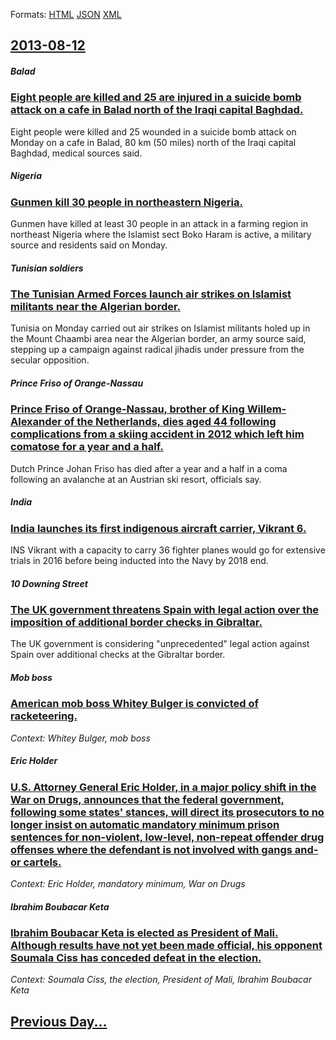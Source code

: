 
Formats: [HTML](2013/08/12/index.html)  [JSON](2013/08/12/index.json)  [XML](2013/08/12/index.xml)  

## [2013-08-12](/news/2013/08/12/index.md)

##### Balad
### [Eight people are killed and 25 are injured in a suicide bomb attack on a cafe in Balad north of the Iraqi capital Baghdad. ](/news/2013/08/12/eight-people-are-killed-and-25-are-injured-in-a-suicide-bomb-attack-on-a-cafe-in-balad-north-of-the-iraqi-capital-baghdad.md)
Eight people were killed and 25 wounded in a suicide bomb attack on Monday on a cafe in Balad, 80 km (50 miles) north of the Iraqi capital Baghdad, medical sources said.

##### Nigeria
### [Gunmen kill 30 people in northeastern Nigeria. ](/news/2013/08/12/gunmen-kill-30-people-in-northeastern-nigeria.md)
Gunmen have killed at least 30 people in an attack in a farming region in northeast Nigeria where the Islamist sect Boko Haram is active, a military source and residents said on Monday.

##### Tunisian soldiers
### [The Tunisian Armed Forces launch air strikes on Islamist militants near the Algerian border. ](/news/2013/08/12/the-tunisian-armed-forces-launch-air-strikes-on-islamist-militants-near-the-algerian-border.md)
Tunisia on Monday carried out air strikes on Islamist militants holed up in the Mount Chaambi area near the Algerian border, an army source said, stepping up a campaign against radical jihadis under pressure from the secular opposition.

##### Prince Friso of Orange-Nassau
### [Prince Friso of Orange-Nassau, brother of King Willem-Alexander of the Netherlands, dies aged 44 following complications from a skiing accident in 2012 which left him comatose for a year and a half. ](/news/2013/08/12/prince-friso-of-orange-nassau-brother-of-king-willem-alexander-of-the-netherlands-dies-aged-44-following-complications-from-a-skiing-accid.md)
Dutch Prince Johan Friso has died after a year and a half in a coma following an avalanche at an Austrian ski resort, officials say.

##### India
### [India launches its first indigenous aircraft carrier, Vikrant 6. ](/news/2013/08/12/india-launches-its-first-indigenous-aircraft-carrier-vikrant-6.md)
INS Vikrant with a capacity to carry 36 fighter planes would go for extensive trials in 2016 before being inducted into the Navy by 2018 end.

##### 10 Downing Street
### [The UK government threatens Spain with legal action over the imposition of additional border checks in Gibraltar. ](/news/2013/08/12/the-uk-government-threatens-spain-with-legal-action-over-the-imposition-of-additional-border-checks-in-gibraltar.md)
The UK government is considering &quot;unprecedented&quot; legal action against Spain over additional checks at the Gibraltar border.

##### Mob boss
### [American mob boss Whitey Bulger is convicted of racketeering. ](/news/2013/08/12/american-mob-boss-whitey-bulger-is-convicted-of-racketeering.md)
_Context: Whitey Bulger, mob boss_

##### Eric Holder
### [U.S. Attorney General Eric Holder, in a major policy shift in the War on Drugs, announces that the federal government, following some states' stances, will direct its prosecutors to no longer insist on automatic mandatory minimum prison sentences for non-violent, low-level, non-repeat offender drug offenses where the defendant is not involved with gangs and-or cartels. ](/news/2013/08/12/u-s-attorney-general-eric-holder-in-a-major-policy-shift-in-the-war-on-drugs-announces-that-the-federal-government-following-some-states.md)
_Context: Eric Holder, mandatory minimum, War on Drugs_

##### Ibrahim Boubacar Keta
### [Ibrahim Boubacar Keta is elected as President of Mali. Although results have not yet been made official, his opponent Soumala Ciss has conceded defeat in the election. ](/news/2013/08/12/ibrahim-boubacar-keita-is-elected-as-president-of-mali-although-results-have-not-yet-been-made-official-his-opponent-soumaila-cisse-has-co.md)
_Context: Soumala Ciss, the election, President of Mali, Ibrahim Boubacar Keta_

## [Previous Day...](/news/2013/08/11/index.md)

